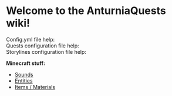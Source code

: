 # Welcome to the AnturniaQuests wiki!

Config.yml file help: [](https://logic-wiki.frinshy.me/config-yml-configuration.html)  
Quests configuration file help: [](https://logic-wiki.frinshy.me/quests-yml-configuration.html)  
Storylines configuration file help: [](https://logic-wiki.frinshy.me/storylines-yml-configuration.html)

**Minecraft stuff:**
- [Sounds](https://logic-wiki.frinshy.me/minecraft-stuff.html#sounds)
- [Entities](https://logic-wiki.frinshy.me/minecraft-stuff.html#entities)
- [Items / Materials](https://logic-wiki.frinshy.me/minecraft-stuff.html#items-materials)